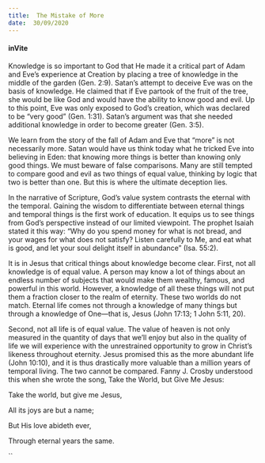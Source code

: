 ```yaml
---
title:  The Mistake of More
date:  30/09/2020
---
```


#### inVite

Knowledge is so important to God that He made it a critical part of Adam and Eve’s experience at Creation by placing a tree of knowledge in the middle of the garden (Gen. 2:9). Satan’s attempt to deceive Eve was on the basis of knowledge. He claimed that if Eve partook of the fruit of the tree, she would be like God and would have the ability to know good and evil. Up to this point, Eve was only exposed to God’s creation, which was declared to be “very good” (Gen. 1:31). Satan’s argument was that she needed additional knowledge in order to become greater (Gen. 3:5).

We learn from the story of the fall of Adam and Eve that “more” is not necessarily more. Satan would have us think today what he tricked Eve into believing in Eden: that knowing more things is better than knowing only good things. We must beware of false comparisons. Many are still tempted to compare good and evil as two things of equal value, thinking by logic that two is better than one. But this is where the ultimate deception lies.

In the narrative of Scripture, God’s value system contrasts the eternal with the temporal. Gaining the wisdom to differentiate between eternal things and temporal things is the first work of education. It equips us to see things from God’s perspective instead of our limited viewpoint. The prophet Isaiah stated it this way: “Why do you spend money for what is not bread, and your wages for what does not satisfy? Listen carefully to Me, and eat what is good, and let your soul delight itself in abundance” (Isa. 55:2).

It is in Jesus that critical things about knowledge become clear. First, not all knowledge is of equal value. A person may know a lot of things about an endless number of subjects that would make them wealthy, famous, and powerful in this world. However, a knowledge of all these things will not put them a fraction closer to the realm of eternity. These two worlds do not match. Eternal life comes not through a knowledge of many things but through a knowledge of One—that is, Jesus (John 17:13; 1 John 5:11, 20).

Second, not all life is of equal value. The value of heaven is not only measured in the quantity of days that we’ll enjoy but also in the quality of life we will experience with the unrestrained opportunity to grow in Christ’s likeness throughout eternity. Jesus promised this as the more abundant life (John 10:10), and it is thus drastically more valuable than a million years of temporal living. The two cannot be compared. Fanny J. Crosby understood this when she wrote the song, Take the World, but Give Me Jesus:

Take the world, but give me Jesus,

All its joys are but a name;

But His love abideth ever,

Through eternal years the same.

``